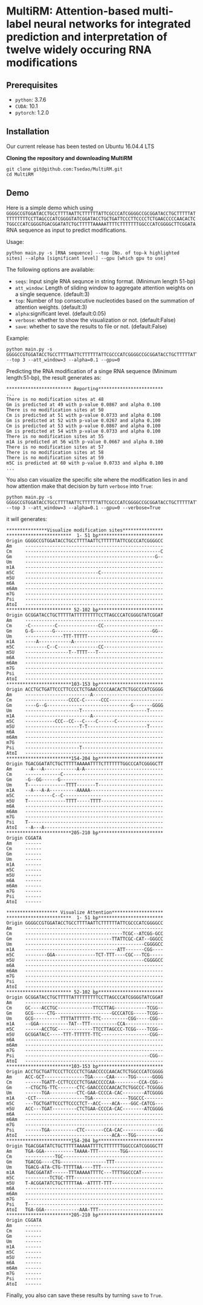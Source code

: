 # MultiRM: Attention-based multi-label neural networks for integrated prediction and interpretation of twelve widely occuring RNA modifications

## Prerequisites
* `python`: 3.7.6
* `CUDA`: 10.1
* `pytorch`: 1.2.0
## Installation
Our current release has been tested on Ubuntu 16.04.4 LTS

**Cloning the repository and downloading MultiRM**
```
git clone git@github.com:Tsedao/MultiRM.git
cd MultiRM
```

## Demo
Here is a simple demo which using `GGGGCCGTGGATACCTGCCTTTTAATTCTTTTTTATTCGCCCATCGGGGCCGCGGATACCTGCTTTTTATTTTTTTTTCCTTAGCCCATCGGGGTATCGGATACCTGCTGATTCCCTTCCCCTCTGAACCCCCAACACTCTGGCCCATCGGGGTGACGGATATCTGCTTTTTAAAAATTTTCTTTTTTTGGCCCATCGGGGCTTCGGATA`
RNA sequence as input to predict modifications.

Usage:
```
python main.py -s [RNA sequence] --top [No. of top-k highlighted sites] --alpha [significant level] --gpu [which gpu to use]
```

The following options are available:

* `seqs`: Input single RNA sequnce in string format. (Minimum length 51-bp)
* `att_window`: Length of sliding window to aggregate attention weights on a single sequence. (default:3)
* `top`: Number of top consecutive nucleotides based on the summation of attention weights. (default:3)
* `alpha`:significant level. (default:0.05)
* `verbose`: whether to show the visualization or not. (default:False)
* `save`: whether to save the results to file or not. (default:False)

Example:
```
python main.py -s GGGGCCGTGGATACCTGCCTTTTAATTCTTTTTTATTCGCCCATCGGGGCCGCGGATACCTGCTTTTTATTTTTTTTTCCTTAGCCCATCGGGGTATCGGATACCTGCTGATTCCCTTCCCCTCTGAACCCCCAACACTCTGGCCCATCGGGGTGACGGATATCTGCTTTTTAAAAATTTTCTTTTTTTGGCCCATCGGGGCTTCGGATA --top 3 --att_window=3 --alpha=0.1 --gpu=0
```
Predicting the RNA modification of a singe RNA sequence (Minimum length:51-bp), the result generates as:
```
************************ Reporting************************
...
There is no modification sites at 48 
Gm is predicted at 49 with p-value 0.0867 and alpha 0.100
There is no modification sites at 50 
Cm is predicted at 51 with p-value 0.0733 and alpha 0.100
Gm is predicted at 52 with p-value 0.0267 and alpha 0.100
Cm is predicted at 53 with p-value 0.0867 and alpha 0.100
Gm is predicted at 54 with p-value 0.0733 and alpha 0.100
There is no modification sites at 55 
m1A is predicted at 56 with p-value 0.0667 and alpha 0.100
There is no modification sites at 57 
There is no modification sites at 58 
There is no modification sites at 59 
m5C is predicted at 60 with p-value 0.0733 and alpha 0.100
...
```
You also can visualize the specific site where the modification lies in and
how attention make that decision by turn `verbose` into `True`:
```
python main.py -s GGGGCCGTGGATACCTGCCTTTTAATTCTTTTTTATTCGCCCATCGGGGCCGCGGATACCTGCTTTTTATTTTTTTTTCCTTAGCCCATCGGGGTATCGGATACCTGCTGATTCCCTTCCCCTCTGAACCCCCAACACTCTGGCCCATCGGGGTGACGGATATCTGCTTTTTAAAAATTTTCTTTTTTTGGCCCATCGGGGCTTCGGATA --top 3 --att_window=3 --alpha=0.1 --gpu=0 --verbose=True
```
it will generates:
```
***************Visualize modification sites***************
************************  1- 51 bp************************
Origin GGGGCCGTGGATACCTGCCTTTTAATTCTTTTTTATTCGCCCATCGGGGCC
Am     ---------------------------------------------------
Cm     --------------------------------------------------C
Gm     ------------------------------------------------G--
Um     ---------------------------------------------------
m1A    ---------------------------------------------------
m5C    ---------------------------C-----------------------
m5U    ---------------------------------------------------
m6A    ---------------------------------------------------
m6Am   ---------------------------------------------------
m7G    ---------------------------------------------------
Psi    ---------------------------------------------------
AtoI   ---------------------------------------------------
************************ 52-102 bp************************
Origin GCGGATACCTGCTTTTTATTTTTTTTTCCTTAGCCCATCGGGGTATCGGAT
Am     ---------------------------------------------------
Cm     -C---------C---------------CC----------------------
Gm     G-G-------G------------------------------------GG--
Um     --------------TTT-TTTTT----------------------------
m1A    ----A------------A---------------------------------
m5C    --------C--C---------------CC----------------------
m5U    ----------------T--TTTT---T------------------------
m6A    ---------------------------------------------------
m6Am   ---------------------------------------------------
m7G    ---------------------------------------------------
Psi    ---------------------------------------------------
AtoI   ---------------------------------------------------
************************103-153 bp************************
Origin ACCTGCTGATTCCCTTCCCCTCTGAACCCCCAACACTCTGGCCCATCGGGG
Am     ------------------------A--------------------------
Cm     ----------------CCCC-C------CCC--------------------
Gm     ----G--G-------------------------------G-------GGGG
Um     --------------------T------------------------T-----
m1A    ------------------------A--------------------------
m5C    -----------CCC--CC---C----C------C-----------------
m5U    --------------------T-T----------------------T-----
m6A    ---------------------------------------------------
m6Am   ---------------------------------------------------
m7G    ---------------------------------------------------
Psi    --------------------T------------------------------
AtoI   ---------------------------------------------------
************************154-204 bp************************
Origin TGACGGATATCTGCTTTTTAAAAATTTTCTTTTTTTGGCCCATCGGGGCTT
Am     --A---A------------A-A-----------------------------
Cm     -------------C-------------------------------------
Gm     -G--GG------G--------------------------------------
Um     T--------------TTTT-------T------------------------
m1A    --A---A-A----------AAAAA---------------------------
m5C    ----------C--C-------------------------------------
m5U    T--------------TTTT-----TTTT-----------------------
m6A    ---------------------------------------------------
m6Am   ---------------------------------------------------
m7G    ---------------------------------------------------
Psi    T--------------------------------------------------
AtoI   --A---A--------------------------------------------
************************205-210 bp************************
Origin CGGATA
Am     ------
Cm     ------
Gm     ------
Um     ------
m1A    ------
m5C    ------
m5U    ------
m6A    ------
m6Am   ------
m7G    ------
Psi    ------
AtoI   ------

******************* Visualize Attention*******************
************************  1- 51 bp************************
Origin GGGGCCGTGGATACCTGCCTTTTAATTCTTTTTTATTCGCCCATCGGGGCC
Am     ---------------------------------------------------
Cm     ------------------------------------TCGC--ATCGG-GCC
Gm     --------------------------------TTATTCGC-CAT--GGGCC
Um     --------------------------------------------CGGGGCC
m1A    ----------------------------------ATT-------CGG----
m5C    --------GGA---------------TCT-TTT----CGC---TCG-----
m5U    --------------------------------------------CGGGGCC
m6A    ---------------------------------------------------
m6Am   ---------------------------------------------------
m7G    ---------------------------------------------------
Psi    ---------------------------------------------------
AtoI   ---------------------------------------------------
************************ 52-102 bp************************
Origin GCGGATACCTGCTTTTTATTTTTTTTTCCTTAGCCCATCGGGGTATCGGAT
Am     ---------------------------------------------------
Cm     GC----ACCTGC-------------TTCCTTAG------------TCGG--
Gm     GCG-----CTG---------------------GCCCATCG-----TCGG--
Um     GCG----------TTTTATTTTTT-TTC----------CGG-----CGG--
m1A    --GGA-----------TAT--TTT----------CCA--------------
m5C    ------ACCTGC-------------TTCCTTAGCCC-TCGG----TCGG--
m5U    GCGGATACC-----TTT-TTTTTT-TTC------------------CGG--
m6A    ---------------------------------------------------
m6Am   ---------------------------------------------------
m7G    ---------------------------------------------------
Psi    ----------------------------------------------CGG--
AtoI   ---------------------------------------------------
************************103-153 bp************************
Origin ACCTGCTGATTCCCTTCCCCTCTGAACCCCCAACACTCTGGCCCATCGGGG
Am     ACC-GCT---------------TGA-----CAA-----TGG------GGGG
Cm     ------TGATT-CCTTCCCCTCTGAACCCCCAA---------CCA-CGG--
Gm     --CTGCTG-TTC-------CTC-GAACCCCCAACACTCTGGCCC-TCGGGG
Um     ------TGA----------CTC-GAA-CCCCA-CAC--------ATCGGGG
m1A    -CCT------------------TGA-------------TGGCCC-------
m5C    ---TGCTGATTCCCTTCCCCTCT--ACC----ACA----GGC-CATCG---
m5U    ACC---TGAT---------CTCTGAA-CCCCA-CAC--------ATCGGGG
m6A    ---------------------------------------------------
m6Am   ---------------------------------------------------
m7G    ---------------------------------------------------
Psi    ------TGA----------CTC-------CCA-CAC-------------GG
AtoI   --------------------------------ACA---TGG----------
************************154-204 bp************************
Origin TGACGGATATCTGCTTTTTAAAAATTTTCTTTTTTTGGCCCATCGGGGCTT
Am     TGA-GGA-----------TAAAA-TTT--------TGG-------------
Cm     -----------TGC-------------------------------------
Gm     TGACGG----CTG-----------------TTT------------------
Um     TGACG-ATA-CTG-TTTTTAA----TTT-----------------------
m1A    TGACGGATAT------TTTAAAAATTTTC---TTTTGGCCCAT--------
m5C    ---------TCTGC-TTT---------------------------------
m5U    T-ACGGATATCTGCTTTTTAA--ATTTT-TTT-------------------
m6A    ---------------------------------------------------
m6Am   ---------------------------------------------------
m7G    ---------------------------------------------------
Psi    T--------------------------------------------------
AtoI   TGA-GGA-------------AAA-TTT------------------------
************************205-210 bp************************
Origin CGGATA
Am     ------
Cm     ------
Gm     ------
Um     ------
m1A    ------
m5C    ------
m5U    ------
m6A    ------
m6Am   ------
m7G    ------
Psi    ------
AtoI   ------
```
Finally, you also can save these results by turning `save` to `True`.
